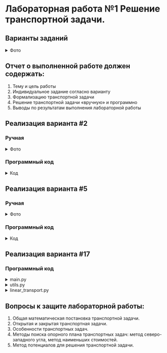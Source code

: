 # Лабораторная работа №1  Решение транспортной задачи.

## Варианты заданий
<details>

  <summary>Фото</summary>
  
Вариант 1. 
bj
ai	b1 = 120	b2 = 120	b3 = 200	b4 = 180	b5 = 110
а1 = 200	1	2	3	5	2
а2 = 150	4	6	7	3	1
а3 = 350	2	2	3	4	5

Вариант 2. 
bj
ai	b1 = 140	b2 = 110	b3 = 170	b4 = 90	b5 = 140
а1 = 250	4	3	4	5	3
а2 = 200	2	4	5	7	8
а3 = 220	4	3	7	2	1

Вариант 3. 
bj
ai	b1 = 110	b2 = 140	b3 = 220	b4 = 190	b5 = 120
а1 = 180	2	4	5	8	6
а2 = 300	7	3	6	4	5
а3 = 230	8	5	6	5	3

Вариант 4. 
bj
ai	b1 = 160	b2 = 120	b3 = 140	b4 = 200	b5 = 170
а1 = 300	1	4	2	1	3
а2 = 250	6	2	3	5	1
а3 = 200	2	3	4	1	4

Вариант 5. 
bj
ai	b1 = 110	b2 = 200	b3 = 90	b4 = 100	b5 = 120
а1 = 100	5	2	3	6	1
а2 = 300	1	1	4	4	2
а3 = 150	4	1	2	3	5

Вариант 6. 
bj
ai	b1 = 100	b2 = 120	b3 = 100	b4 = 200	b5 = 300
а1 = 150	5	1	2	3	4
а2 = 320	7	8	1	1	2
а3 = 400	4	1	3	1	2

Вариант 7. 
bj	b1 = 100	b2 = 100	b3 = 80	b4 = 90	b5 = 70
ai					
а1 = 200	1	4	5	3	1
а2 = 350	2	3	1	4	2
а3 = 150	2	1	3	1	1

Вариант 8. 
bj
ai	b1 = 100	b2 = 90	b3 = 200	b4 = 30	b5 = 80
а1 = 200	1	2	4	1	5
а2 = 120	1	2	1	3	1
а3 = 150	2	1	3	3	1

Вариант 9. 
bj
ai	b1 =100 	b2 = 120	b3 = 130	b4 = 100	b5 = 90
а1 = 300	1	4	5	3	1
а2 = 120	2	1	2	1	2
а3 = 300	3	1	4	2	1

Вариант 10. 
bj
ai	b1 = 100	b2 = 20	b3 = 70	b4 = 90	b5 = 180
а1 = 300	1	4	2	1	2
а2 = 90	2	2	3	1	3
а3 = 70	3	4	5	6	7

Вариант 11. 
bj
ai	b1 =100 	b2 = 200	b3 = 130	b4 = 180	b5 = 110
а1 = 150	1	4	7	2	1
а2 = 200	2	5	1	4	3
а3 = 170	46	27	36	40	45

Вариант 12. 
bj
ai	b1 = 120	b2 = 130	b3 = 200	b4 = 180	b5 = 110
а1 = 200	1	4	7	8	1
а2 = 150	2	3	1	4	1
а3 = 35	5	1	3	2	3

Вариант 13. 
bj
ai	b1 = 140	b2 = 110	b3 = 170	b4 = 90	b5 = 140
а1 = 250	1	2	3	5	2
а2 = 200	4	6	7	3	1
а3 = 220	3	2	3	4	5

Вариант 14. 
bj
ai	b1 = 110	b2 = 130	b3 = 200	b4 = 180	b5 = 110
а1 = 200	2	4	5	8	6
а2 = 150	7	3	6	4	5
а3 = 350	8	2	3	4	5

Вариант 15. 
bj
ai	b1 = 100	b2 = 120	b3 = 140	b4 = 200	b5 = 170
а1 = 300	1	4	2	1	3
а2 = 250	6	2	3	5	1
а3 = 200	2	3	4	1	4

Вариант 16. 
bj
ai	b1 = 100	b2 = 120	b3 = 100	b4 = 200	b5 = 300
а1 = 150	2	5	3	6	1
а2 = 320	1	1	4	4	2
а3 = 400	4	1	2	3	5

Вариант 17. 
bj
ai	b1 = 100	b2 = 100	b3 = 80	b4 = 90	b5 = 70
а1 = 200	1	4	7	2	1
а2 = 350	2	5	1	4	3
а3 = 150	2	3	1	2	1

Вариант 18. 
bj
ai	b1 = 100	b2 = 120	b3 = 100	b4 = 200	b5 = 300
а1 = 150	1	4	2	1	3
а2 = 320	6	2	3	5	1
а3 = 400	2	3	4	1	4

Вариант 19. 
bj
ai	b1 = 180	b2 = 110	b3 = 70	b4 = 90	b5 = 170
а1 = 250	1	2	4	1	5
а2 = 200	1	2	1	3	1
а3 = 220	2	1	3	3	1

Вариант 20. 
bj
ai	b1 = 110	b2 = 170	b3 = 200	b4 = 180	b5 = 110
а1 = 200	5	2	3	6	1
а2 = 150	1	1	4	4	2
а3 = 350	4	3	1	2	1

Вариант 21. 
bj
ai	b1 = 100	b2 = 20	b3 = 70	b4 = 100	b5 = 180
а1 = 300	1	4	7	2	3
а2 = 90	1	5	3	1	6
а3 = 70	2	1	3	1	4

Вариант 22. 
bj
ai	b1 = 100	b2 = 120	b3 = 90	b4 = 70	b5 = 80
а1 = 300	1	4	1	5	6
а2 = 250	1	3	1	1	2
а3 = 200	4	1	2	2	3

Вариант 23. 
bj
ai	b1 = 110	b2 = 80	b3 = 100	b4 = 90	b5 = 70
а1 = 350	1	5	1	7	1
а2 = 200	2	3	1	8	3
а3 = 150	6	7	9	10	8

Вариант 24. 
bj
ai	b1 = 110	b2 = 90	b3 = 100	b4 = 80	b5 = 200
а1 = 270	1	4	7	9	1
а2 = 300	2	3	1	2	4
а3 = 100	5	6	7	1	2

Вариант 25. 
bj
ai	b1 = 40	b2 = 80	b3 = 100	b4 = 150	b5 = 200
а1 = 250	1	5	1	3	1
а2 = 300	2	4	7	1	3
а3 = 150	2	4	5	6	1

Вариант 26. 
bj
ai	b1 = 100	b2 = 100	b3 = 80	b4 = 70	b5 = 90
а1 = 200	1	4	2	3	1
а2 = 150	2	1	7	8	1
а3 = 200	2	1	3	1	4

Вариант 27. 
bj
ai	b1 = 110	b2 = 80	b3 = 100	b4 = 90	b5 = 70
а1 = 250	1	4	7	9	1
а2 = 300	2	3	1	2	4
а3 = 150	2	1	3	1	4

Вариант 28. 
bj
ai	b1 = 100	b2 = 120	b3 =90 	b4 = 70	b5 = 80
а1 = 200	1	4	7	9	1
а2 = 100	1	3	1	1	2
а3 = 160	4	1	2	3	1

Вариант 29. 
bj
ai	b1 = 100	b2 = 120	b3 = 90	b4 = 70	b5 = 80
а1 = 350	1	5	1	7	1
а2 = 200	3	2	1	8	3
а3 = 150	6	7	9	1	3

Вариант 30. 
bj
ai	b1 = 100	b2 = 90	b3 = 80	b4 = 70	b5 = 200
а1 = 200	1	4	7	9	1
а2 = 200	2	3	1	2	4
а3 = 140	2	4	5	6	1


</details>  


## Отчет о выполненной работе должен содержать:

1. Тему и цель работы
2. Индивидуальное задание согласно варианту
3. Формализацию транспортной задачи
4. Решение транспортной задачи  «вручную» и программно
5. Выводы по результатам выполнения лабораторной работы



## Реализация варианта #2

### Ручная
<details>
  <summary>Фото</summary>


</details>

### Программный код

<details>
  <summary>Код</summary>
  
  ```Python
  SupaCode
  ```

</details>




## Реализация варианта #5

### Ручная
<details>
  <summary>Фото</summary>

</details>

### Программный код

<details>
  <summary>Код</summary>
  
  ```bash
  trash
  ```

</details>




## Реализация варианта #17

### Программный код


<details>
  <summary>main.py</summary>
  
  ```Python
import utils
import linear_transport as lt


def main() -> None:
    # Вставьте сюда размерность своей таблицы:
    # (m - количество строк, n - количество столбцов)
    m, n = 3, 5

    # Вставьте сюда значения предложений производителей:
    A = [200, 350, 150]

    # Вставьте сюда значения спроса потребителей:
    B = [100, 100, 80, 90, 70]

    # Вставьте сюда значения тарифов перевозок:
    C = [[1, 4, 7, 2, 1], [2, 5, 1, 4, 3], [2, 3, 1, 2, 1]]

    print(f'Размер таблицы: {m} x {n}')
    print('Предложения производителей:', A)
    print('Спрос потребителей:', B)
    print('Тарифы перевозок:')
    utils.print_matrix(C)
    print()

    transport = lt.TransportationTable(m, n)
    transport.producers = A
    transport.consumers = B
    for i in range(m):
        for j in range(n):
            transport.get_element(i, j).cost = C[i][j]

    if not transport.check_balance():
        print('Исходная задача не закрыта')
        transport.balance()
        print('Закрытая задача:')
        print(f'Размер таблицы: {transport.dimension_rows} x {transport.dimension_columns}')
        print('Предложения производителей:', transport.producers)
        print('Спрос потребителей:', transport.consumers)
        print('Тарифы перевозок:')
        utils.print_transportations_cost(transport)
    else:
        print('Исходная задача закрыта')
    print()

    transport.north_west_corner()
    print('Опорный план, полученный методом северо-западного угла:')
    utils.print_transportations_quantity(transport)
    print(f'Стоимость перевозок согласно плану: {transport.calculate_transportations_cost()}')
    print()

    if transport.check_degeneracy():
        print('Полученный план - вырожденный')
        transport.remove_degeneracy()
        print('Новый опорный план:')
        utils.print_transportations_quantity(transport)
        print(f'Стоимость перевозок согласно плану: {transport.calculate_transportations_cost()}')
    else:
        print('Полученный план не является вырожденным')
    print()

    count = 0
    while not transport.potential_method():
        print(f'Оптимизация плана методом потенциалов, итерация №{count + 1}:')
        utils.print_transportations_quantity(transport)
        print(f'Стоимость перевозок согласно плану: {transport.calculate_transportations_cost()}')
        count += 1
        print()

    print('Оптимальный план, полученный методом потенциалов: ')
    utils.print_transportations_quantity(transport)
    print(f'Стоимость перевозок согласно плану: {transport.calculate_transportations_cost()}')


if __name__ == '__main__':
    main()

  ```

</details>


<details>
  <summary>utils.py</summary>
  
  ```Python
from linear_transport import TransportationTable


def print_matrix(matrix: list[list[int]]) -> None:
    for row in matrix:
        for element in row:
            print(element, end=' ')
        print()


def print_transportations_cost(table: TransportationTable) -> None:
    for row in table.transportations:
        for transportation in row:
            print(transportation.cost, end=' ')
        print()


def print_transportations_quantity(table: TransportationTable) -> None:
    for row in table.transportations:
        for transportation in row:
            if transportation.quantity != '*':
                print(int(transportation.quantity), end=' ')
            else:
                print(transportation.quantity, end=' ')
        print()

  ```
  
  </details>
  
  
  <details>
  <summary>linear_transport.py</summary>
  
  ```Python
import sys


class Transportation:
    def __init__(self, row: int, column: int, quantity: int or str = '*', cost: int = -1):
        self._row = row
        self._column = column
        self._quantity = quantity
        self._cost = cost

    @property
    def position_row(self) -> int:
        return self._row

    @property
    def position_column(self) -> int:
        return self._column

    @property
    def quantity(self) -> int:
        return self._quantity

    @quantity.setter
    def quantity(self, quantity: int) -> None:
        self._quantity = quantity

    @property
    def cost(self) -> int:
        return self._cost

    @cost.setter
    def cost(self, cost: int) -> None:
        self._cost = cost

    def __eq__(self, other) -> bool:
        return self._row == other.position_row and self._column == other.position_column and self._quantity == other.quantity and self._cost == other.cost

    def __ne__(self, other) -> bool:
        return not self == other


class TransportationTable:
    def __init__(self, rows_amount: int, columns_amount: int):
        self._rows_amount = rows_amount
        self._columns_amount = columns_amount
        self._producers: list[int] = []
        self._producers_sum: int = 0
        self._consumers: list[int] = []
        self._consumers_sum: int = 0
        self._transportations: list[list[Transportation]] = []

        for i in range(self._rows_amount):
            transportations_row = []
            for j in range(self._columns_amount):
                transportations_row.append(Transportation(i, j))
            self._transportations.append(transportations_row)

    def get_element(self, index1: int, index2: int) -> Transportation:
        return self._transportations[index1][index2]

    @property
    def dimension_rows(self) -> int:
        return self._rows_amount

    @property
    def dimension_columns(self) -> int:
        return self._columns_amount

    @property
    def producers(self) -> list[int]:
        return self._producers.copy()

    @producers.setter
    def producers(self, producers: list[list[int]]) -> None:
        if len(producers) == self._rows_amount:
            self._producers = producers.copy()
            self._producers_sum = sum(self._producers)
        else:
            raise Exception('Длина входного массива не совпадает с измерением таблицы')

    @property
    def consumers(self) -> list[int]:
        return self._consumers.copy()

    @consumers.setter
    def consumers(self, consumers: list[list[int]]) -> None:
        if len(consumers) == self._columns_amount:
            self._consumers = consumers.copy()
            self._consumers_sum = sum(self._consumers)
        else:
            raise Exception('Длина входного массива не совпадает с измерением таблицы')

    @property
    def transportations(self) -> list[list[Transportation]]:
        return self._transportations.copy()

    def check_balance(self) -> bool:
        return self._consumers_sum == self._producers_sum

    def balance(self) -> None:
        if not self.check_balance():

            if self._consumers_sum > self._producers_sum:
                self._rows_amount += 1

                self._producers.append(self._consumers_sum - self._producers_sum)

                transportation_row = []
                for j in range(self._columns_amount):
                    transportation_row.append(Transportation(self._rows_amount - 1, j, '*', 0))
                self._transportations.append(transportation_row)
            else:
                self._columns_amount += 1

                self._consumers.append(self._producers_sum - self._consumers_sum)

                for i in range(self._rows_amount):
                    self._transportations[i].append(Transportation(i, self._columns_amount - 1, '*', 0))

    def north_west_corner(self) -> None:
        producers_copy = self._producers.copy()
        consumers_copy = self._consumers.copy()

        for i in range(self._rows_amount):
            j = 0
            while producers_copy[i] != 0:
                difference = producers_copy[i] - consumers_copy[j]

                if difference >= 0:
                    if consumers_copy[j] != 0:
                        self._transportations[i][j].quantity = consumers_copy[j]
                    producers_copy[i] = difference
                    consumers_copy[j] = 0
                else:
                    self._transportations[i][j].quantity = producers_copy[i]
                    consumers_copy[j] = abs(difference)
                    producers_copy[i] = 0

                j += 1

    def _transportations_to_list(self) -> list[Transportation]:
        transportations_list = []
        for i in range(self._rows_amount):
            for j in range(self._columns_amount):
                if self._transportations[i][j].quantity != '*':
                    transportations_list.append(self._transportations[i][j])

        return transportations_list.copy()

    def _get_neighbors(self, current_transportation: Transportation,
                       transportations_list: list[Transportation]) -> list[Transportation]:
        neighbors = [Transportation(-1, -1, '*'), Transportation(-1, -1, '*')]
        for transportation in transportations_list:
            if transportation != current_transportation:
                if neighbors[0].quantity != '*' and neighbors[1].quantity != '*':
                    break

                if transportation.position_row == current_transportation.position_row \
                        and neighbors[0].quantity == '*':
                    neighbors[0] = transportation
                elif transportation.position_column == current_transportation.position_column \
                        and neighbors[1].quantity == '*':
                    neighbors[1] = transportation

        return neighbors.copy()

    def get_cycle(self, start_transportation: Transportation) -> list[Transportation]:
        path = self._transportations_to_list()
        path.insert(0, start_transportation)

        previous_length: int
        while True:
            previous_length = len(path)

            i = 0
            while True:
                if i >= len(path):
                    break
                neighbors = self._get_neighbors(path[i], path)
                if neighbors[0].quantity == '*' or neighbors[1].quantity == '*':
                    path.pop(i)
                    break
                i += 1

            if previous_length == len(path) or len(path) == 0:
                break

        cycle = []
        for i in range(len(path)):
            cycle.append(Transportation(-1, -1, '*'))
        previous_transportation = start_transportation
        for i in range(len(cycle)):
            cycle[i] = previous_transportation
            previous_transportation = self._get_neighbors(previous_transportation, path)[i % 2]

        return cycle.copy()

    def count_basis(self) -> int:
        basis_amount = 0
        for row in self._transportations:
            for transportation in row:
                if transportation.quantity != '*':
                    basis_amount += 1

        return basis_amount

    def check_degeneracy(self) -> bool:
        return self._rows_amount + self._columns_amount - 1 > self.count_basis()

    def remove_degeneracy(self):
        while self.check_degeneracy():
            zero_added = False
            for i in range(self._rows_amount):
                for j in range(self._columns_amount):
                    if self._transportations[i][j].quantity == '*':
                        zero = Transportation(i, j, sys.float_info.epsilon, self._transportations[i][j].cost)
                        if len(self.get_cycle(zero)) == 0:
                            self._transportations[i][j] = zero
                            zero_added = True
                            break

                if zero_added:
                    break

    def potential_method(self) -> bool:
        max_reduction = 0
        move = []
        leaving: Transportation
        is_null = True

        self.remove_degeneracy()

        for i in range(self._rows_amount):
            for j in range(self._columns_amount):
                if self._transportations[i][j].quantity != '*':
                    continue

                trial = Transportation(i, j, 0, self._transportations[i][j].cost)
                cycle = self.get_cycle(trial)

                reduction = 0
                lowest_quantity = sys.maxsize
                leaving_candidate: Transportation

                plus = True
                for transportation in cycle:
                    if plus:
                        reduction += transportation.cost
                    else:
                        reduction -= transportation.cost
                        if transportation.quantity < lowest_quantity:
                            leaving_candidate = transportation
                            lowest_quantity = transportation.quantity
                    plus = not plus

                if reduction < max_reduction:
                    is_null = False
                    move = cycle
                    leaving = leaving_candidate
                    max_reduction = reduction

        if not is_null:
            quantity = leaving.quantity
            plus = True
            for transportation in move:
                transportation.quantity += quantity if plus else -quantity
                if transportation.quantity == 0:
                    self._transportations[transportation.position_row][transportation.position_column] = \
                        Transportation(transportation.position_row, transportation.position_column, '*',
                                       self._transportations[transportation.position_row]
                                       [transportation.position_column].cost)
                else:
                    self._transportations[transportation.position_row][transportation.position_column] = transportation
                plus = not plus

            return False

        return True

    def calculate_transportations_cost(self) -> int:
        transportations_cost = 0
        for row in self._transportations:
            for transportation in row:
                if transportation.quantity != '*':
                    transportations_cost += transportation.cost * transportation.quantity

        return int(transportations_cost)
  
  ```
  
  </details>


## Вопросы к защите лабораторной работы:

1. Общая математическая постановка транспортной задачи. 
2. Открытая и закрытая транспортная задачи. 
3. Особенности транспортных задач.
4. Методы поиска опорного плана транспортных задач: метод северо-западного угла, метод наименьших стоимостей.
5. Метод потенциалов для решения транспортной задачи.
